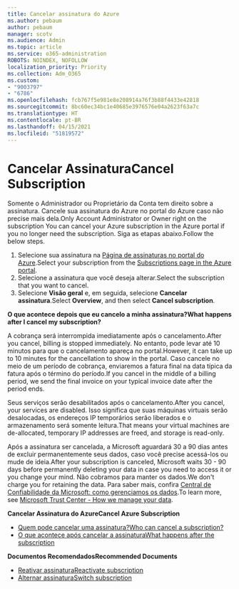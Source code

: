 ```yaml
---
title: Cancelar assinatura do Azure
ms.author: pebaum
author: pebaum
manager: scotv
ms.audience: Admin
ms.topic: article
ms.service: o365-administration
ROBOTS: NOINDEX, NOFOLLOW
localization_priority: Priority
ms.collection: Adm_O365
ms.custom:
- "9003797"
- "6786"
ms.openlocfilehash: fcb767f5e981e8e208914a76f3b88f4433e42818
ms.sourcegitcommit: 8bc60ec34bc1e40685e3976576e04a2623f63a7c
ms.translationtype: HT
ms.contentlocale: pt-BR
ms.lasthandoff: 04/15/2021
ms.locfileid: "51819572"
---
```

# <a name="cancel-subscription"></a><span data-ttu-id="2322c-102">Cancelar Assinatura</span><span class="sxs-lookup"><span data-stu-id="2322c-102">Cancel Subscription</span></span>

<span data-ttu-id="2322c-103">Somente o Administrador ou Proprietário da Conta tem direito sobre a assinatura. Cancele sua assinatura do Azure no portal do Azure caso não precise mais dela.</span><span class="sxs-lookup"><span data-stu-id="2322c-103">Only Account Administrator or Owner right on the subscription You can cancel your Azure subscription in the Azure portal if you no longer need the subscription.</span></span> <span data-ttu-id="2322c-104">Siga as etapas abaixo.</span><span class="sxs-lookup"><span data-stu-id="2322c-104">Follow the below steps.</span></span>

1. <span data-ttu-id="2322c-105">Selecione sua assinatura na [Página de assinaturas no portal do Azure](https://portal.azure.com/#blade/Microsoft_Azure_Billing/SubscriptionsBlade).</span><span class="sxs-lookup"><span data-stu-id="2322c-105">Select your subscription from the [Subscriptions page in the Azure portal](https://portal.azure.com/#blade/Microsoft_Azure_Billing/SubscriptionsBlade).</span></span>
2. <span data-ttu-id="2322c-106">Selecione a assinatura que você deseja alterar.</span><span class="sxs-lookup"><span data-stu-id="2322c-106">Select the subscription that you want to cancel.</span></span>
3. <span data-ttu-id="2322c-107">Selecione **Visão geral** e, em seguida, selecione **Cancelar assinatura**.</span><span class="sxs-lookup"><span data-stu-id="2322c-107">Select **Overview**, and then select **Cancel subscription**.</span></span>

<span data-ttu-id="2322c-108">**O que acontece depois que eu cancelo a minha assinatura?**</span><span class="sxs-lookup"><span data-stu-id="2322c-108">**What happens after I cancel my subscription?**</span></span>

<span data-ttu-id="2322c-109">A cobrança será interrompida imediatamente após o cancelamento.</span><span class="sxs-lookup"><span data-stu-id="2322c-109">After you cancel, billing is stopped immediately.</span></span> <span data-ttu-id="2322c-110">No entanto, pode levar até 10 minutos para que o cancelamento apareça no portal.</span><span class="sxs-lookup"><span data-stu-id="2322c-110">However, it can take up to 10 minutes for the cancellation to show in the portal.</span></span> <span data-ttu-id="2322c-111">Caso cancele no meio de um período de cobrança, enviaremos a fatura final na data típica da fatura após o término do período.</span><span class="sxs-lookup"><span data-stu-id="2322c-111">If you cancel in the middle of a billing period, we send the final invoice on your typical invoice date after the period ends.</span></span>

<span data-ttu-id="2322c-112">Seus serviços serão desabilitados após o cancelamento.</span><span class="sxs-lookup"><span data-stu-id="2322c-112">After you cancel, your services are disabled.</span></span> <span data-ttu-id="2322c-113">Isso significa que suas máquinas virtuais serão desalocadas, os endereços IP temporários serão liberados e o armazenamento será somente leitura.</span><span class="sxs-lookup"><span data-stu-id="2322c-113">That means your virtual machines are de-allocated, temporary IP addresses are freed, and storage is read-only.</span></span>

<span data-ttu-id="2322c-114">Após a assinatura ser cancelada, a Microsoft aguardará 30 a 90 dias antes de excluir permanentemente seus dados, caso você precise acessá-los ou mude de ideia.</span><span class="sxs-lookup"><span data-stu-id="2322c-114">After your subscription is canceled, Microsoft waits 30 - 90 days before permanently deleting your data in case you need to access it or you change your mind.</span></span> <span data-ttu-id="2322c-115">Não cobramos para manter os dados.</span><span class="sxs-lookup"><span data-stu-id="2322c-115">We don't charge you for retaining the data.</span></span> <span data-ttu-id="2322c-116">Para saber mais, confira [Central de Confiabilidade da Microsoft: como gerenciamos os dados](https://go.microsoft.com/fwLink/p/?LinkID=822930&clcid=0x409).</span><span class="sxs-lookup"><span data-stu-id="2322c-116">To learn more, see [Microsoft Trust Center - How we manage your data](https://go.microsoft.com/fwLink/p/?LinkID=822930&clcid=0x409).</span></span>

<span data-ttu-id="2322c-117">**Cancelar Assinatura do Azure**</span><span class="sxs-lookup"><span data-stu-id="2322c-117">**Cancel Azure Subscription**</span></span>

- [<span data-ttu-id="2322c-118">Quem pode cancelar uma assinatura?</span><span class="sxs-lookup"><span data-stu-id="2322c-118">Who can cancel a subscription?</span></span>](https://docs.microsoft.com/azure/billing/billing-how-to-cancel-azure-subscription?WT.mc_id=Portal-Microsoft_Azure_Support#who-can-cancel-a-subscription)
- [<span data-ttu-id="2322c-119">O que acontece após cancelar a assinatura</span><span class="sxs-lookup"><span data-stu-id="2322c-119">What happens after the subscription</span></span>](https://docs.microsoft.com/azure/billing/billing-how-to-cancel-azure-subscription?WT.mc_id=Portal-Microsoft_Azure_Support#what-happens-after-i-cancel-my-subscription)

<span data-ttu-id="2322c-120">**Documentos Recomendados**</span><span class="sxs-lookup"><span data-stu-id="2322c-120">**Recommended Documents**</span></span>

- [<span data-ttu-id="2322c-121">Reativar assinatura</span><span class="sxs-lookup"><span data-stu-id="2322c-121">Reactivate subscription</span></span>](https://docs.microsoft.com/azure/billing/billing-how-to-cancel-azure-subscription?WT.mc_id=Portal-Microsoft_Azure_Support#reactivate-subscription)
- [<span data-ttu-id="2322c-122">Alternar assinatura</span><span class="sxs-lookup"><span data-stu-id="2322c-122">Switch subscription</span></span>](https://docs.microsoft.com/azure/billing/billing-how-to-switch-azure-offer?WT.mc_id=Portal-Microsoft_Azure_Support)